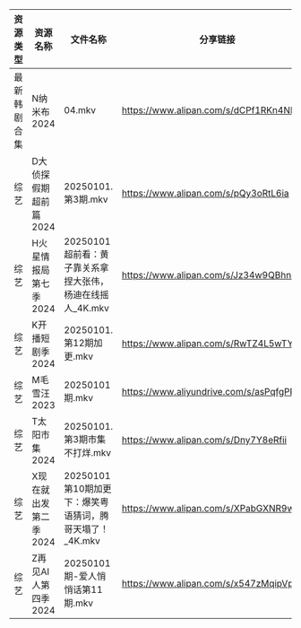 | 资源类型   | 资源名称          | 文件名称                                  | 分享链接                                      | 更新时间                |
| ------ | ------------- | ------------------------------------- | ----------------------------------------- | ------------------- |
| 最新韩剧合集 | N纳米布2024      | 04.mkv                                | https://www.alipan.com/s/dCPf1RKn4NH      | 2025-01-01 00:06:16 |
| 综艺     | D大侦探假期超前篇2024 | 20250101.第3期.mkv                      | https://www.alipan.com/s/pQy3oRtL6ia      | 2025-01-01 13:06:48 |
| 综艺     | H火星情报局第七季2024 | 20250101 超前看：黄子靠关系拿捏大张伟，杨迪在线摇人_4K.mkv | https://www.alipan.com/s/Jz34w9QBhnQ      | 2025-01-01 13:06:58 |
| 综艺     | K开播短剧季2024    | 20250101.第12期加更.mkv                   | https://www.alipan.com/s/RwTZ4L5wTYU      | 2025-01-01 13:07:01 |
| 综艺     | M毛雪汪2023      | 20250101期.mkv                         | https://www.aliyundrive.com/s/asPqfgPRqAg | 2025-01-01 13:07:14 |
| 综艺     | T太阳市集2024     | 20250101.第3期市集不打烊.mkv                 | https://www.alipan.com/s/Dny7Y8eRfii      | 2025-01-01 13:07:59 |
| 综艺     | X现在就出发第二季2024 | 20250101 第10期加更下：爆笑粤语猜词，腾哥天塌了！_4K.mkv | https://www.alipan.com/s/XPabGXNR9w1      | 2025-01-01 16:08:29 |
| 综艺     | Z再见AI人第四季2024 | 20250101期-爱人悄悄话第11期.mkv               | https://www.alipan.com/s/x547zMqipVp      | 2025-01-01 13:08:35 |
